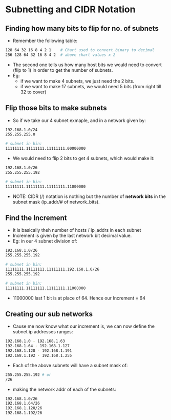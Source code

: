 # Subnetting and CIDR Notation

## Finding how many bits to flip for no. of subnets
- Remember the following table:
```bash
128 64 32 16 8 4 2 1    # Chart used to convert binary to decimal
256 128 64 32 16 8 4 2  # above chart values x 2
```
- The second one tells us how many host bits we would need to convert (flip to 1) in order to get the number of subnets.
- Eg:
    - if we want to make 4 subnets, we just need the 2 bits.
    - if we want to make 17 subnets, we would need 5 bits (from right till 32 to cover)

## Flip those bits to make subnets
- So if we take our 4 subnet exmaple, and in a network given by:
```bash
192.168.1.0/24
255.255.255.0

# subnet in bin:
11111111.11111111.11111111.00000000
```
- We would need to flip 2 bits to get 4 subnets, which would make it:
```bash
192.168.1.0/26
255.255.255.192

# subnet in bin:
11111111.11111111.11111111.11000000
```
- NOTE: CIDR (/) notation is nothing but the number of **network bits** in the subnet mask (ip_addr/# of network_bits).

## Find the Increment
- it is basically theh number of hosts / ip_addrs in each subnet
- Increment is given by the last network bit decimal value.
- Eg: in our 4 subnet division of:
```bash
192.168.1.0/26
255.255.255.192

# subnet in bin:
11111111.11111111.11111111.192.168.1.0/26
255.255.255.192

# subnet in bin:
11111111.11111111.11111111.11000000
```
- 11000000 last 1 bit is at place of 64. Hence our Increment = 64

## Creating our sub networks

- Cause me now know what our increment is, we can now define the subnet ip addresses ranges:
```bash
192.168.1.0 - 192.168.1.63
192.168.1.64 - 192.168.1.127
192.168.1.128 - 192.168.1.191
192.168.1.192 - 192.168.1.255
```
- Each of the above subnets will have a subnet mask of:
```bash
255.255.255.192 # or
/26
```
- making the network addr of each of the subnets:
```bash
192.168.1.0/26
192.168.1.64/26
192.168.1.128/26
192.168.1.192/26
```
